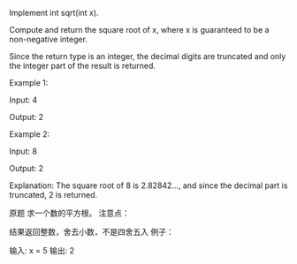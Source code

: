 Implement int sqrt(int x).

Compute and return the square root of x, where x is guaranteed to be a non-negative integer.

Since the return type is an integer, the decimal digits are truncated and only the integer part of the result is returned.

Example 1:

Input: 4

Output: 2

Example 2:

Input: 8

Output: 2

Explanation: The square root of 8 is 2.82842..., and since 
             the decimal part is truncated, 2 is returned.
             
             
原题
求一个数的平方根。
注意点：

结果返回整数，舍去小数，不是四舍五入
例子：

输入: x = 5
输出: 2
